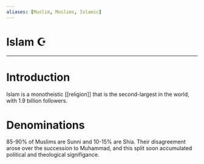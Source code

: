```yaml
---
aliases: [Muslim, Muslims, Islamic]
---
```

# Islam ☪️


---
# Introduction
Islam is a monotheistic [[religion]] that is the second-largest in the world, with 1.9 billion followers. 

# Denominations
85-90% of Muslims are Sunni and 10-15% are Shia. Their disagreement arose over the succession to Muhammad, and this split soon accumulated political and theological signifigance. 